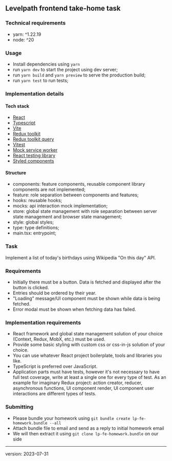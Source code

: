 
## Levelpath frontend take-home task

### Technical requirements

- yarn: ^1.22.19
- node: ^20

### Usage

- Install dependencies using `yarn`
- run `yarn dev` to start the project using dev server;
- run `yarn build` and `yarn preview` to serve the production build;
- run `yarn test` to run tests;

### Implementation details

#### Tech stack

-  [React](https://react.dev/)
-  [Typescript](https://www.typescriptlang.org/)
-  [Vite](https://vitejs.dev/)
-  [Redux toolkit](https://redux-toolkit.js.org/)
-  [Redux toolkit query](https://redux-toolkit.js.org/rtk-query/overview)
-  [Vitest](https://vitest.dev/)
-  [Mock service worker](https://mswjs.io/)
-  [React testing library](https://testing-library.com/docs/react-testing-library/intro/)
-  [Styled components](https://styled-components.com/)

#### Structure

- components: feature components, reusable component library components are not implemented;
- feature: role separation between components and features;
- hooks: reusable hooks;
- mocks: api interaction mock implementation;
- store: global state management with role separation between server state management and browser state management;
- style: global styles;
- type: type definitions;
- main.tsx: entrypoint;

### Task

Implement a list of today's birthdays using Wikipedia "On this day" API.

### Requirements

- Initially there must be a button. Data is fetched and displayed after the button is clicked.
- Entries should be ordered by their year.
- "Loading" message/UI component must be shown while data is being fetched.
- Error modal must be shown when fetching data has failed.

### Implementation requirements

- React framework and global state management solution of your choice (Context, Redux, MobX, etc.) must be used.
- Provide some basic styling with custom css or css-in-js solution of your choice.
- You can use whatever React project boilerplate, tools and libraries you like.
- TypeScript is preferred over JavaScript.
- Application parts must have tests, however it's not necessary to have full test coverage, write at least a single one for every type of test. As an example for imaginary Redux project: action creator, reducer, asynchronous functions, UI component render, UI component user interactions are different types of tests.

### Submitting

- Please bundle your homework using `git bundle create lp-fe-homework.bundle --all`
- Attach bundle file to email and send as a reply to initial homework email
- We will then extract it using `git clone lp-fe-homework.bundle` on our side


---
version: 2023-07-31
